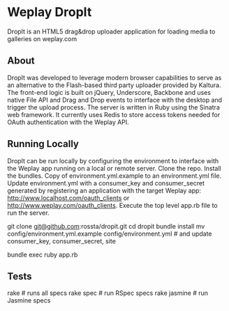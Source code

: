 # Weplay DropIt

  DropIt is an HTML5 drag&drop uploader application for loading media to galleries on weplay.com

## About

DropIt was developed to leverage modern browser capabilities to serve as an alternative to the Flash-based third party uploader provided by Kaltura. The front-end logic is built on jQuery, Underscore, Backbone and uses native File API and Drag and Drop events to interface with the desktop and trigger the upload process. The server is written in Ruby using the Sinatra web framework. It currently uses Redis to store access tokens needed for OAuth authentication with the Weplay API.

## Running Locally

DropIt can be run locally by configuring the environment to interface with the Weplay app running on a local or remote server. Clone the repo. Install the bundles. Copy of environment.yml.example to an environment.yml file. Update environment.yml with a consumer_key and consumer_secret generated by registering an application with the target Weplay app: http://www.localhost.com/oauth_clients or http://www.weplay.com/oauth_clients. Execute the top level app.rb file to run the server.

  git clone git@github.com:rossta/dropit.git
  cd dropit
  bundle install
  mv config/environment.yml.example config/environment.yml # and update consumer_key, consumer_secret, site

  bundle exec ruby app.rb

## Tests

  rake          # runs all specs
  rake spec     # run RSpec specs
  rake jasmine  # run Jasmine specs
